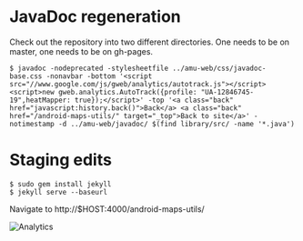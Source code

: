 # JavaDoc regeneration

Check out the repository into two different directories. One needs to be
on master, one needs to be on gh-pages.

    $ javadoc -nodeprecated -stylesheetfile ../amu-web/css/javadoc-base.css -nonavbar -bottom '<script src="//www.google.com/js/gweb/analytics/autotrack.js"></script><script>new gweb.analytics.AutoTrack({profile: "UA-12846745-19",heatMapper: true});</script>' -top '<a class="back" href="javascript:history.back()">Back</a> <a class="back" href="/android-maps-utils/" target="_top">Back to site</a>' -notimestamp -d ../amu-web/javadoc/ $(find library/src/ -name '*.java')

# Staging edits

    $ sudo gem install jekyll
    $ jekyll serve --baseurl

Navigate to http://$HOST:4000/android-maps-utils/

![Analytics](https://maps-ga-beacon.appspot.com/UA-12846745-20/android-maps-utils/gh-pages/readme?pixel)
